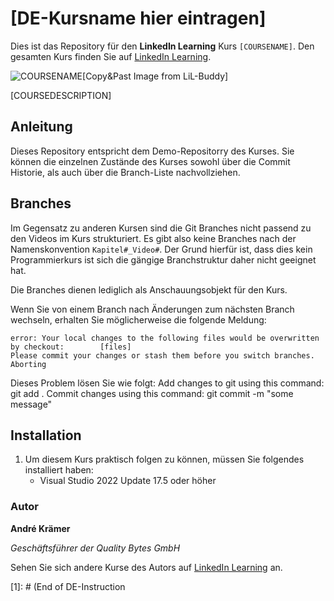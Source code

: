 # [DE-Kursname hier eintragen]

Dies ist das Repository für den **LinkedIn Learning** Kurs `[COURSENAME]`. Den gesamten Kurs finden Sie auf [LinkedIn Learning][lil-course-url].

![COURSENAME][lil-thumbnail-url][Copy&Past Image from LiL-Buddy] 

[COURSEDESCRIPTION]

## Anleitung

Dieses Repository entspricht dem Demo-Repositorry des Kurses. Sie können die einzelnen Zustände des Kurses sowohl über die Commit Historie, als auch über die Branch-Liste nachvollziehen.

## Branches

Im Gegensatz zu anderen Kursen sind die Git Branches nicht passend zu den Videos im Kurs strukturiert. Es gibt also keine Branches nach der  Namenskonvention `Kapitel#_Video#`. Der Grund hierfür ist, dass dies kein Programmierkurs ist sich die gängige Branchstruktur daher nicht geeignet hat.

Die Branches dienen lediglich als Anschauungsobjekt für den Kurs.

Wenn Sie von einem Branch nach Änderungen zum nächsten Branch wechseln, erhalten Sie möglicherweise die folgende Meldung:

```
error: Your local changes to the following files would be overwritten by checkout:        [files]
Please commit your changes or stash them before you switch branches.
Aborting
```

Dieses Problem lösen Sie wie folgt:
    Add changes to git using this command: git add .
    Commit changes using this command: git commit -m "some message"

## Installation

1. Um diesem Kurs praktisch folgen zu können, müssen Sie folgendes installiert haben:
   - Visual Studio 2022 Update 17.5 oder höher


### Autor

**André Krämer**

_Geschäftsführer der Quality Bytes GmbH_

Sehen Sie sich andere Kurse des Autors auf [LinkedIn Learning](https://www.linkedin.com/learning/instructors/andre-kramer) an.

[0]: # (Replace these placeholder URLs with actual course URLs)
[lil-course-url]: https://www.linkedin.com/learning/building-a-graphql-project-with-react-js
[lil-thumbnail-url]: https://cdn.lynda.com/course/2875095/2875095-1615224395432-16x9.jpg

[1]: # (End of DE-Instruction 